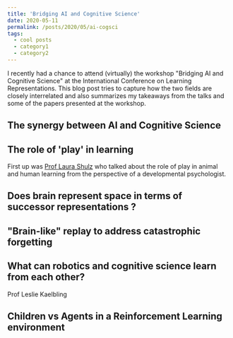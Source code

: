 ```yaml
---
title: 'Bridging AI and Cognitive Science'
date: 2020-05-11
permalink: /posts/2020/05/ai-cogsci
tags:
  - cool posts
  - category1
  - category2
---
```


I recently had a chance to attend (virtually) the workshop "Bridging AI and Cognitive Science" at the International Conference on Learning Representations. This blog post tries to capture how the two fields are closely interrelated and also summarizes my takeaways from the talks and some of the papers presented at the workshop.

## The synergy between AI and Cognitive Science


## The role of 'play' in learning
First up was [Prof Laura Shulz]([http://eccl.mit.edu/people.htm](http://eccl.mit.edu/people.htm)) who talked about the role of play in animal and human learning from the perspective of a developmental psychologist.

## Does brain represent space in terms of successor representations ? 


## "Brain-like" replay to address catastrophic forgetting 


## What can robotics and cognitive science learn from each other?

Prof Leslie Kaelbling


## Children vs Agents in a Reinforcement Learning environment


